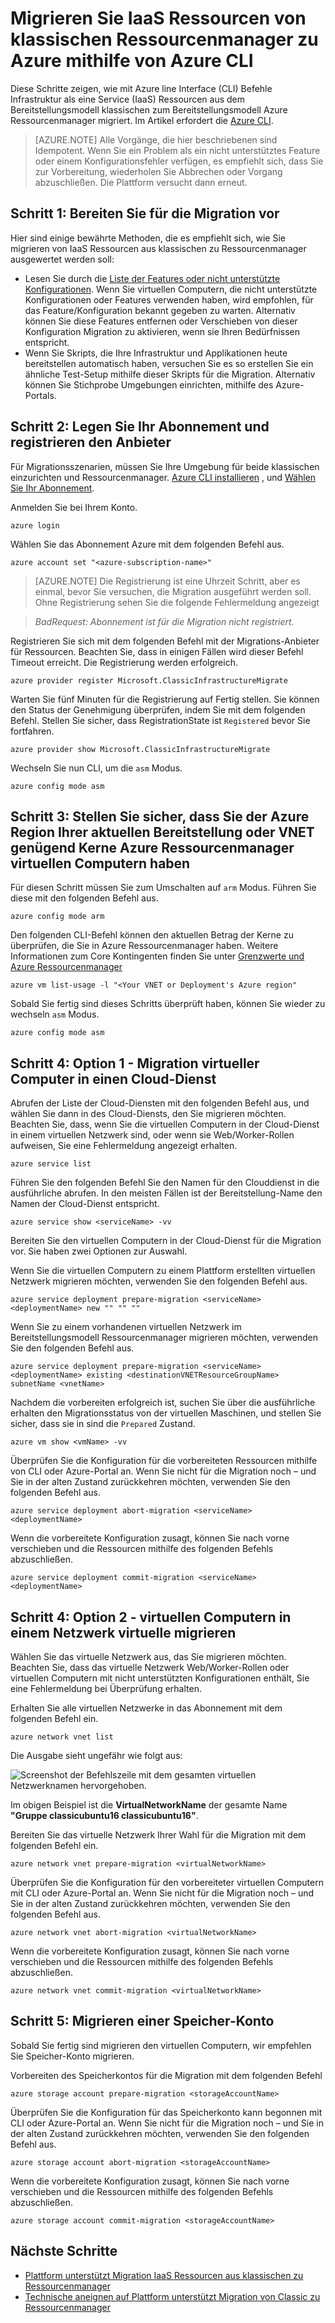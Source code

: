 <properties
    pageTitle="Migrieren IaaS Ressourcen von klassischen Ressourcenmanager zu Azure mithilfe von Azure CLI | Microsoft Azure"
    description="In diesem Artikel durchläuft der Plattform unterstützt Migration von Ressourcen aus dem klassischen Ressourcenmanager zu Azure mithilfe von Azure CLI"
    services="virtual-machines-linux"
    documentationCenter=""
    authors="cynthn"
    manager="timlt"
    editor=""
    tags="azure-resource-manager"/>

<tags
    ms.service="virtual-machines-linux"
    ms.workload="infrastructure-services"
    ms.tgt_pltfrm="vm-linux"
    ms.devlang="na"
    ms.topic="article"
    ms.date="07/19/2016"
    ms.author="cynthn"/>

# <a name="migrate-iaas-resources-from-classic-to-azure-resource-manager-by-using-azure-cli"></a>Migrieren Sie IaaS Ressourcen von klassischen Ressourcenmanager zu Azure mithilfe von Azure CLI

Diese Schritte zeigen, wie mit Azure line Interface (CLI) Befehle Infrastruktur als eine Service (IaaS) Ressourcen aus dem Bereitstellungsmodell klassischen zum Bereitstellungsmodell Azure Ressourcenmanager migriert. Im Artikel erfordert die [Azure CLI](../xplat-cli-install.md).

>[AZURE.NOTE] Alle Vorgänge, die hier beschriebenen sind Idempotent. Wenn Sie ein Problem als ein nicht unterstütztes Feature oder einem Konfigurationsfehler verfügen, es empfiehlt sich, dass Sie zur Vorbereitung, wiederholen Sie Abbrechen oder Vorgang abzuschließen. Die Plattform versucht dann erneut.

## <a name="step-1-prepare-for-migration"></a>Schritt 1: Bereiten Sie für die Migration vor

Hier sind einige bewährte Methoden, die es empfiehlt sich, wie Sie migrieren von IaaS Ressourcen aus klassischen zu Ressourcenmanager ausgewertet werden soll:

- Lesen Sie durch die [Liste der Features oder nicht unterstützte Konfigurationen](virtual-machines-windows-migration-classic-resource-manager.md). Wenn Sie virtuellen Computern, die nicht unterstützte Konfigurationen oder Features verwenden haben, wird empfohlen, für das Feature/Konfiguration bekannt gegeben zu warten. Alternativ können Sie diese Features entfernen oder Verschieben von dieser Konfiguration Migration zu aktivieren, wenn sie Ihren Bedürfnissen entspricht.
-   Wenn Sie Skripts, die Ihre Infrastruktur und Applikationen heute bereitstellen automatisch haben, versuchen Sie es so erstellen Sie ein ähnliche Test-Setup mithilfe dieser Skripts für die Migration. Alternativ können Sie Stichprobe Umgebungen einrichten, mithilfe des Azure-Portals.

## <a name="step-2-set-your-subscription-and-register-the-provider"></a>Schritt 2: Legen Sie Ihr Abonnement und registrieren den Anbieter

Für Migrationsszenarien, müssen Sie Ihre Umgebung für beide klassischen einzurichten und Ressourcenmanager. [Azure CLI installieren](../xplat-cli-install.md) , und [Wählen Sie Ihr Abonnement](../xplat-cli-connect.md).

Anmelden Sie bei Ihrem Konto.
    
    azure login

Wählen Sie das Abonnement Azure mit dem folgenden Befehl aus.

    azure account set "<azure-subscription-name>"

>[AZURE.NOTE] Die Registrierung ist eine Uhrzeit Schritt, aber es einmal, bevor Sie versuchen, die Migration ausgeführt werden soll. Ohne Registrierung sehen Sie die folgende Fehlermeldung angezeigt 

>   *BadRequest: Abonnement ist für die Migration nicht registriert.* 

Registrieren Sie sich mit dem folgenden Befehl mit der Migrations-Anbieter für Ressourcen. Beachten Sie, dass in einigen Fällen wird dieser Befehl Timeout erreicht. Die Registrierung werden erfolgreich.

    azure provider register Microsoft.ClassicInfrastructureMigrate

Warten Sie fünf Minuten für die Registrierung auf Fertig stellen. Sie können den Status der Genehmigung überprüfen, indem Sie mit dem folgenden Befehl. Stellen Sie sicher, dass RegistrationState ist `Registered` bevor Sie fortfahren.

    azure provider show Microsoft.ClassicInfrastructureMigrate

Wechseln Sie nun CLI, um die `asm` Modus.

    azure config mode asm

## <a name="step-3-make-sure-you-have-enough-azure-resource-manager-virtual-machine-cores-in-the-azure-region-of-your-current-deployment-or-vnet"></a>Schritt 3: Stellen Sie sicher, dass Sie der Azure Region Ihrer aktuellen Bereitstellung oder VNET genügend Kerne Azure Ressourcenmanager virtuellen Computern haben

Für diesen Schritt müssen Sie zum Umschalten auf `arm` Modus. Führen Sie diese mit den folgenden Befehl aus.

```
azure config mode arm
```

Den folgenden CLI-Befehl können den aktuellen Betrag der Kerne zu überprüfen, die Sie in Azure Ressourcenmanager haben. Weitere Informationen zum Core Kontingenten finden Sie unter [Grenzwerte und Azure Ressourcenmanager](../articles/azure-subscription-service-limits.md#limits-and-the-azure-resource-manager)

```
azure vm list-usage -l "<Your VNET or Deployment's Azure region"
```

Sobald Sie fertig sind dieses Schritts überprüft haben, können Sie wieder zu wechseln `asm` Modus.

    azure config mode asm


## <a name="step-4-option-1---migrate-virtual-machines-in-a-cloud-service"></a>Schritt 4: Option 1 - Migration virtueller Computer in einen Cloud-Dienst 

Abrufen der Liste der Cloud-Diensten mit den folgenden Befehl aus, und wählen Sie dann in des Cloud-Diensts, den Sie migrieren möchten. Beachten Sie, dass, wenn Sie die virtuellen Computern in der Cloud-Dienst in einem virtuellen Netzwerk sind, oder wenn sie Web/Worker-Rollen aufweisen, Sie eine Fehlermeldung angezeigt erhalten.

    azure service list

Führen Sie den folgenden Befehl Sie den Namen für den Clouddienst in die ausführliche abrufen. In den meisten Fällen ist der Bereitstellung-Name den Namen der Cloud-Dienst entspricht.

    azure service show <serviceName> -vv

Bereiten Sie den virtuellen Computern in der Cloud-Dienst für die Migration vor. Sie haben zwei Optionen zur Auswahl.

Wenn Sie die virtuellen Computern zu einem Plattform erstellten virtuellen Netzwerk migrieren möchten, verwenden Sie den folgenden Befehl aus.

    azure service deployment prepare-migration <serviceName> <deploymentName> new "" "" ""

Wenn Sie zu einem vorhandenen virtuellen Netzwerk im Bereitstellungsmodell Ressourcenmanager migrieren möchten, verwenden Sie den folgenden Befehl aus.

    azure service deployment prepare-migration <serviceName> <deploymentName> existing <destinationVNETResourceGroupName> subnetName <vnetName>

Nachdem die vorbereiten erfolgreich ist, suchen Sie über die ausführliche erhalten den Migrationsstatus von der virtuellen Maschinen, und stellen Sie sicher, dass sie in sind die `Prepared` Zustand.

    azure vm show <vmName> -vv

Überprüfen Sie die Konfiguration für die vorbereiteten Ressourcen mithilfe von CLI oder Azure-Portal an. Wenn Sie nicht für die Migration noch – und Sie in der alten Zustand zurückkehren möchten, verwenden Sie den folgenden Befehl aus.

    azure service deployment abort-migration <serviceName> <deploymentName>

Wenn die vorbereitete Konfiguration zusagt, können Sie nach vorne verschieben und die Ressourcen mithilfe des folgenden Befehls abzuschließen.

    azure service deployment commit-migration <serviceName> <deploymentName>


    
## <a name="step-4-option-2----migrate-virtual-machines-in-a-virtual-network"></a>Schritt 4: Option 2 - virtuellen Computern in einem Netzwerk virtuelle migrieren

Wählen Sie das virtuelle Netzwerk aus, das Sie migrieren möchten. Beachten Sie, dass das virtuelle Netzwerk Web/Worker-Rollen oder virtuellen Computern mit nicht unterstützten Konfigurationen enthält, Sie eine Fehlermeldung bei Überprüfung erhalten.

Erhalten Sie alle virtuellen Netzwerke in das Abonnement mit dem folgenden Befehl ein.

    azure network vnet list
    
Die Ausgabe sieht ungefähr wie folgt aus:

![Screenshot der Befehlszeile mit dem gesamten virtuellen Netzwerknamen hervorgehoben.](./media/virtual-machines-linux-cli-migration-classic-resource-manager/vnet.png)

Im obigen Beispiel ist die **VirtualNetworkName** der gesamte Name **"Gruppe classicubuntu16 classicubuntu16"**.

Bereiten Sie das virtuelle Netzwerk Ihrer Wahl für die Migration mit dem folgenden Befehl ein.

    azure network vnet prepare-migration <virtualNetworkName>

Überprüfen Sie die Konfiguration für den vorbereiteter virtuellen Computern mit CLI oder Azure-Portal an. Wenn Sie nicht für die Migration noch – und Sie in der alten Zustand zurückkehren möchten, verwenden Sie den folgenden Befehl aus.

    azure network vnet abort-migration <virtualNetworkName>

Wenn die vorbereitete Konfiguration zusagt, können Sie nach vorne verschieben und die Ressourcen mithilfe des folgenden Befehls abzuschließen.

    azure network vnet commit-migration <virtualNetworkName>

## <a name="step-5-migrate-a-storage-account"></a>Schritt 5: Migrieren einer Speicher-Konto

Sobald Sie fertig sind migrieren den virtuellen Computern, wir empfehlen Sie Speicher-Konto migrieren.

Vorbereiten des Speicherkontos für die Migration mit dem folgenden Befehl

    azure storage account prepare-migration <storageAccountName>

Überprüfen Sie die Konfiguration für das Speicherkonto kann begonnen mit CLI oder Azure-Portal an. Wenn Sie nicht für die Migration noch – und Sie in der alten Zustand zurückkehren möchten, verwenden Sie den folgenden Befehl aus.

    azure storage account abort-migration <storageAccountName>

Wenn die vorbereitete Konfiguration zusagt, können Sie nach vorne verschieben und die Ressourcen mithilfe des folgenden Befehls abzuschließen.

    azure storage account commit-migration <storageAccountName>

## <a name="next-steps"></a>Nächste Schritte

- [Plattform unterstützt Migration IaaS Ressourcen aus klassischen zu Ressourcenmanager](virtual-machines-windows-migration-classic-resource-manager.md)
- [Technische aneignen auf Plattform unterstützt Migration von Classic zu Ressourcenmanager](virtual-machines-windows-migration-classic-resource-manager-deep-dive.md)
